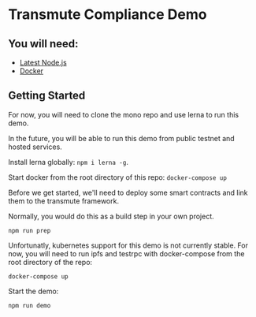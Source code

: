 # Transmute Compliance Demo

## You will need:

* [Latest Node.js](https://nodejs.org/)
* [Docker](https://www.docker.com/)

## Getting Started

For now, you will need to clone the mono repo and use lerna to run this demo.

In the future, you will be able to run this demo from public testnet and hosted services.

Install lerna globally: `npm i lerna -g`.

Start docker from the root directory of this repo: `docker-compose up`

Before we get started, we'll need to deploy some smart contracts and link them to the transmute framework.

Normally, you would do this as a build step in your own project.

```
npm run prep
```

Unfortunatly, kubernetes support for this demo is not currently stable. For now, you will need to run ipfs and testrpc with docker-compose from the root directory of the repo:

```
docker-compose up
```

Start the demo:

```
npm run demo
```
